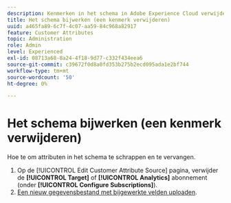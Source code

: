 ```yaml
---
description: Kenmerken in het schema in Adobe Experience Cloud verwijderen en vervangen.
title: Het schema bijwerken (een kenmerk verwijderen)
uuid: a465fa89-6c7f-4c07-aa59-84c968a82917
feature: Customer Attributes
topic: Administration
role: Admin
level: Experienced
exl-id: 08713a68-8a24-4f18-9d77-c332f434eea6
source-git-commit: c39672f0d8a0fd353b275b2ecd095ada1e2bf744
workflow-type: tm+mt
source-wordcount: '50'
ht-degree: 0%

---
```


# Het schema bijwerken (een kenmerk verwijderen)

Hoe te om attributen in het schema te schrappen en te vervangen.

1. Op de [!UICONTROL Edit Customer Attribute Source] pagina, verwijder de **[!UICONTROL Target]** of **[!UICONTROL Analytics]** abonnement (onder **[!UICONTROL Configure Subscriptions]**).
1. [Een nieuw gegevensbestand met bijgewerkte velden uploaden](t-crs-usecase.md).
